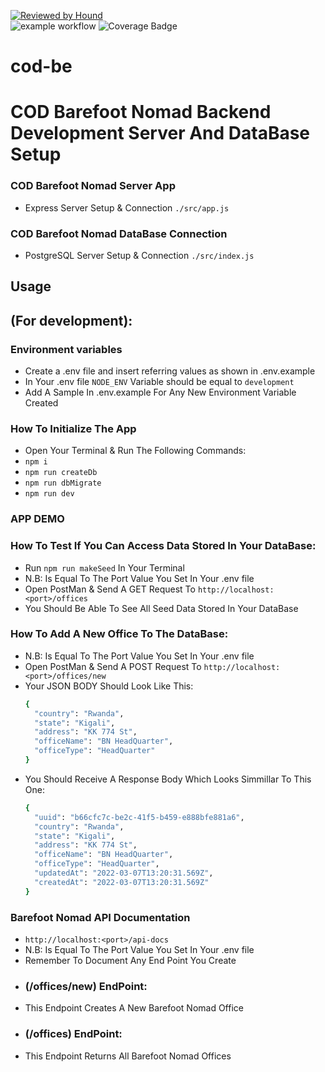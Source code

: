 [![Reviewed by Hound](https://img.shields.io/badge/Reviewed_by-Hound-8E64B0.svg)](https://houndci.com)\
![example workflow](https://github.com/atlp-rwanda/cod-be/actions/workflows/node.js.yml/badge.svg)
![Coverage Badge](https://img.shields.io/endpoint?url=https://gist.githubusercontent.com/sergenm/fc852272be18bb21d4a7418ab58e2edc/raw/cod-be__pull_30.json)

# cod-be
# COD Barefoot Nomad Backend Development Server And DataBase Setup

### COD Barefoot Nomad Server App 
- Express Server Setup & Connection ```./src/app.js```
### COD Barefoot Nomad DataBase Connection
- PostgreSQL Server Setup & Connection ```./src/index.js```

## Usage
## (For development):

### Environment variables
- Create a .env file and insert referring values as shown in .env.example
- In Your .env file ```NODE_ENV``` Variable should be equal to ```development```
- Add A Sample In .env.example For Any New Environment Variable Created

### How To Initialize The App

- Open Your Terminal & Run The Following Commands:
- ```npm i```
- ```npm run createDb```
- ```npm run dbMigrate```
- ```npm run dev```

### APP DEMO
### How To Test If You Can Access Data Stored In Your DataBase:
  - Run ```npm run makeSeed``` In Your Terminal
  - N.B: <port> Is Equal To The Port Value You Set In Your .env file
  - Open PostMan & Send A GET Request To ```http://localhost:<port>/offices```
  - You Should Be Able To See All Seed Data Stored In Your DataBase
  
### How To Add A New Office To The DataBase: 
  - N.B: <port> Is Equal To The Port Value You Set In Your .env file
  - Open PostMan & Send A POST Request To ```http://localhost:<port>/offices/new```
  - Your JSON BODY Should Look Like This: 
      ```bash
    {
        "country": "Rwanda", 
        "state": "Kigali", 
        "address": "KK 774 St",
        "officeName": "BN HeadQuarter",
        "officeType": "HeadQuarter" 
    }
      ```
  - You Should Receive A Response Body Which Looks Simmillar To This One: 
    ```bash
    {
      "uuid": "b66cfc7c-be2c-41f5-b459-e888bfe881a6",
      "country": "Rwanda",
      "state": "Kigali",
      "address": "KK 774 St",
      "officeName": "BN HeadQuarter",
      "officeType": "HeadQuarter",
      "updatedAt": "2022-03-07T13:20:31.569Z",
      "createdAt": "2022-03-07T13:20:31.569Z"
    }
      ```

### Barefoot Nomad API Documentation
  - ```http://localhost:<port>/api-docs```
  - N.B: <port> Is Equal To The Port Value You Set In Your .env file
  - Remember To Document Any End Point You Create
  - ### (/offices/new) EndPoint:
  - This Endpoint Creates A New Barefoot Nomad Office
  - ### (/offices) EndPoint:
  - This Endpoint Returns All Barefoot Nomad Offices
